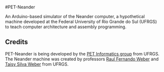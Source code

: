 #PET-Neander

An Arduino-based simulator of the Neander computer, a hypothetical machine developed at the Federal University of Rio Grande do Sul (UFRGS) to teach computer architecture and assembly programming.

## Credits

PET-Neander is being developed by the [PET Informatics group](http://inf.ufrgs.br/pet/) from UFRGS.
The Neander machine was created by professors [Raul Fernando Weber](http://www.inf.ufrgs.br/index.php?option=com_content&view=article&id=132%3Araul-fernando-weber&catid=39%3Acorpo-docente&Itemid=81) and [Taisy Silva Weber](http://www.inf.ufrgs.br/index.php?option=com_content&view=article&id=133%3Ataisy-silva-weber&catid=39%3Acorpo-docente&Itemid=81) from UFRGS.